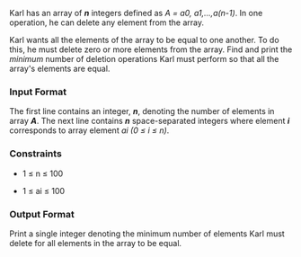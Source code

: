 Karl has an array of ***n*** integers defined as *A = a0, a1,...,a(n-1)*. In one operation, he can delete any element from the array.

Karl wants all the elements of the array to be equal to one another. To do this, he must delete zero or more elements from the array. Find and print the *minimum* number of deletion operations Karl must perform so that all the array's elements are equal.

### Input Format

The first line contains an integer, ***n***, denoting the number of elements in array ***A***. 
The next line contains ***n*** space-separated integers where element ***i*** corresponds to array element *ai (0 ≤ i ≤ n)*.

### Constraints

* 1 ≤ n ≤ 100

* 1 ≤ ai ≤ 100

### Output Format

Print a single integer denoting the minimum number of elements Karl must delete for all elements in the array to be equal.
